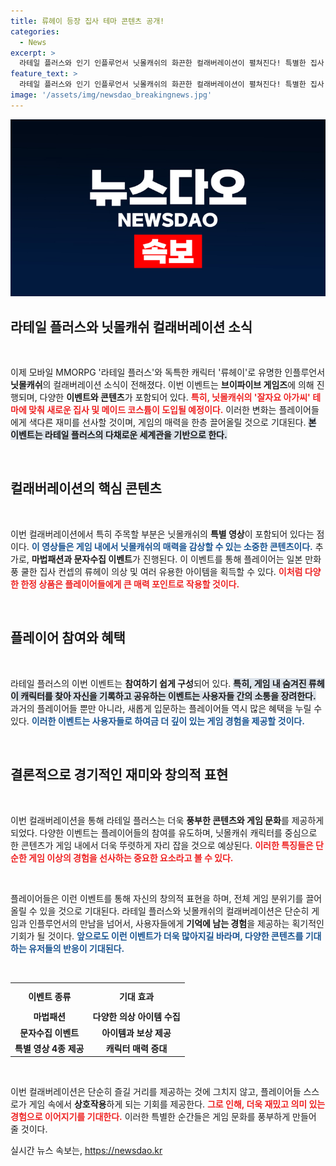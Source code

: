 ```yaml
---
title: 류헤이 등장 집사 테마 콘텐츠 공개!
categories:
  - News
excerpt: >
  라테일 플러스와 인기 인플루언서 닛몰캐쉬의 화끈한 컬래버레이션이 펼쳐진다! 특별한 집사 류헤이 코스튬과 다양한 이벤트로 색다른 재미를 선사하며, 매력적인 영상도 공개된다. 지금 바로 확인하세요!
feature_text: >
  라테일 플러스와 인기 인플루언서 닛몰캐쉬의 화끈한 컬래버레이션이 펼쳐진다! 특별한 집사 류헤이 코스튬과 다양한 이벤트로 색다른 재미를 선사하며, 매력적인 영상도 공개된다. 지금 바로 확인하세요!
image: '/assets/img/newsdao_breakingnews.jpg'
---
```


<p><img src="/assets/img/newsdao_breakingnews.jpg" alt="ontimetimes 속보" /></p>

<h2 data-ke-size="size26">라테일 플러스와 닛몰캐쉬 컬래버레이션 소식</h2>

<p data-ke-size="size16">&nbsp;</p>

<p>이제 모바일 MMORPG '라테일 플러스'와 독특한 캐릭터 '류헤이'로 유명한 인플루언서 <strong>닛몰캐쉬</strong>의 컬래버레이션 소식이 전해졌다. 이번 이벤트는 <strong>브이파이브 게임즈</strong>에 의해 진행되며, 다양한 <strong>이벤트와 콘텐츠</strong>가 포함되어 있다. <b><span style="color: #ee2323;">특히, 닛몰캐쉬의 '잘자요 아가씨' 테마에 맞춰 새로운 집사 및 메이드 코스튬이 도입될 예정이다.</span></b> 이러한 변화는 플레이어들에게 색다른 재미를 선사할 것이며, 게임의 매력을 한층 끌어올릴 것으로 기대된다. <b><span style="background-color: #21538527;">본 이벤트는 라테일 플러스의 다채로운 세계관을 기반으로 한다.</span></b> </p>

<p data-ke-size="size16">&nbsp;</p>

<h2 data-ke-size="size26">컬래버레이션의 핵심 콘텐츠</h2>

<p data-ke-size="size16">&nbsp;</p>

<p>이번 컬래버레이션에서 특히 주목할 부분은 닛몰캐쉬의 <strong>특별 영상</strong>이 포함되어 있다는 점이다. <b><span style="color: #1a5490;">이 영상들은 게임 내에서 닛몰캐쉬의 매력을 감상할 수 있는 소중한 콘텐츠이다.</span></b> 추가로, <strong>마법패션과 문자수집 이벤트</strong>가 진행된다. 이 이벤트를 통해 플레이어는 일본 만화풍 쿨한 집사 컨셉의 류헤이 의상 및 여러 유용한 아이템을 획득할 수 있다. <b><span style="color: #ee2323;">이처럼 다양한 한정 상품은 플레이어들에게 큰 매력 포인트로 작용할 것이다.</span></b></p>

<p data-ke-size="size16">&nbsp;</p>

<h2 data-ke-size="size26">플레이어 참여와 혜택</h2>

<p data-ke-size="size16">&nbsp;</p>

<p>라테일 플러스의 이번 이벤트는 <strong>참여하기 쉽게 구성</strong>되어 있다. <b><span style="background-color: #21538527;">특히, 게임 내 숨겨진 류헤이 캐릭터를 찾아 자신을 기록하고 공유하는 이벤트는 사용자들 간의 소통을 장려한다.</span></b> 과거의 플레이어들 뿐만 아니라, 새롭게 입문하는 플레이어들 역시 많은 혜택을 누릴 수 있다. <b><span style="color: #1a5490;">이러한 이벤트는 사용자들로 하여금 더 깊이 있는 게임 경험을 제공할 것이다.</span></b></p>

<p data-ke-size="size16">&nbsp;</p>

<h2 data-ke-size="size26">결론적으로 경기적인 재미와 창의적 표현</h2>

<p data-ke-size="size16">&nbsp;</p>

<p>이번 컬래버레이션을 통해 라테일 플러스는 더욱 <strong>풍부한 콘텐츠와 게임 문화</strong>를 제공하게 되었다. 다양한 이벤트는 플레이어들의 참여를 유도하며, 닛몰캐쉬 캐릭터를 중심으로 한 콘텐츠가 게임 내에서 더욱 뚜렷하게 자리 잡을 것으로 예상된다. <b><span style="color: #ee2323;">이러한 특징들은 단순한 게임 이상의 경험을 선사하는 중요한 요소라고 볼 수 있다.</span></b> </p>

<p data-ke-size="size16">&nbsp;</p>

<p>플레이어들은 이런 이벤트를 통해 자신의 창의적 표현을 하며, 전체 게임 분위기를 끌어올릴 수 있을 것으로 기대된다. 라테일 플러스와 닛몰캐쉬의 컬래버레이션은 단순히 게임과 인플루언서의 만남을 넘어서, 사용자들에게 <strong>기억에 남는 경험</strong>을 제공하는 획기적인 기회가 될 것이다. <b><span style="color: #1a5490;">앞으로도 이런 이벤트가 더욱 많아지길 바라며, 다양한 콘텐츠를 기대하는 유저들의 반응이 기대된다.</span></b></p>

<p data-ke-size="size16">&nbsp;</p>

<table style="width: 100%; border-collapse: collapse;">
    <tr>
        <th style="text-align: center; height: 35px;"><b>이벤트 종류</b></th>
        <th style="text-align: center; height: 35px;"><b>기대 효과</b></th>
    </tr>
    <tr>
        <td style="text-align: center; height: 17px;"><b>마법패션</b></td>
        <td style="text-align: center; height: 17px;"><b>다양한 의상 아이템 수집</b></td>
    </tr>
    <tr>
        <td style="text-align: center; height: 17px;"><b>문자수집 이벤트</b></td>
        <td style="text-align: center; height: 17px;"><b>아이템과 보상 제공</b></td>
    </tr>
    <tr>
        <td style="text-align: center; height: 17px;"><b>특별 영상 4종 제공</b></td>
        <td style="text-align: center; height: 17px;"><b>캐릭터 매력 증대</b></td>
    </tr>
</table>

<p data-ke-size="size16">&nbsp;</p>

<p>이번 컬래버레이션은 단순히 즐길 거리를 제공하는 것에 그치지 않고, 플레이어들 스스로가 게임 속에서 <strong>상호작용</strong>하게 되는 기회를 제공한다. <b><span style="color: #ee2323;">그로 인해, 더욱 재밌고 의미 있는 경험으로 이어지기를 기대한다.</span></b> 이러한 특별한 순간들은 게임 문화를 풍부하게 만들어 줄 것이다.</p>
실시간 뉴스 속보는, <a href="https://newsdao.kr" rel="dofollow">https://newsdao.kr</a>


